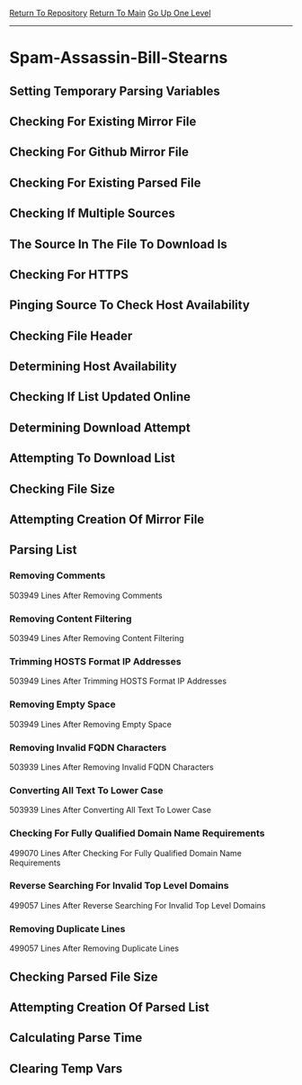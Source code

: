 [Return To Repository](https://github.com/deathbybandaid/piholeparser/)
[Return To Main](https://github.com/deathbybandaid/piholeparser/blob/master/RecentRunLogs/Mainlog.md)
[Go Up One Level](https://github.com/deathbybandaid/piholeparser/blob/master/RecentRunLogs/TopLevelScripts/30-Processing-Blacklists.md)
____________________________________
# Spam-Assassin-Bill-Stearns
## Setting Temporary Parsing Variables
## Checking For Existing Mirror File
## Checking For Github Mirror File
## Checking For Existing Parsed File
## Checking If Multiple Sources
## The Source In The File To Download Is
## Checking For HTTPS
## Pinging Source To Check Host Availability
## Checking File Header
## Determining Host Availability
## Checking If List Updated Online
## Determining Download Attempt
## Attempting To Download List
## Checking File Size
## Attempting Creation Of Mirror File
## Parsing List
### Removing Comments
503949 Lines After Removing Comments
### Removing Content Filtering
503949 Lines After Removing Content Filtering
### Trimming HOSTS Format IP Addresses
503949 Lines After Trimming HOSTS Format IP Addresses
### Removing Empty Space
503949 Lines After Removing Empty Space
### Removing Invalid FQDN Characters
503939 Lines After Removing Invalid FQDN Characters
### Converting All Text To Lower Case
503939 Lines After Converting All Text To Lower Case
### Checking For Fully Qualified Domain Name Requirements
499070 Lines After Checking For Fully Qualified Domain Name Requirements
### Reverse Searching For Invalid Top Level Domains
499057 Lines After Reverse Searching For Invalid Top Level Domains
### Removing Duplicate Lines
499057 Lines After Removing Duplicate Lines
## Checking Parsed File Size
## Attempting Creation Of Parsed List
## Calculating Parse Time
## Clearing Temp Vars
